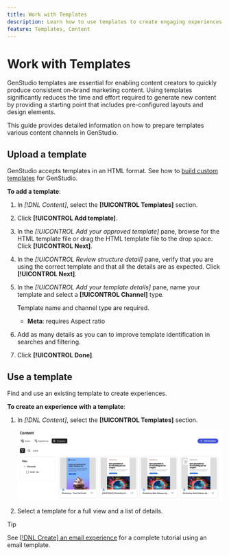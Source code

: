 ```yaml
---
title: Work with Templates
description: Learn how to use templates to create engaging experiences in GenStudio.
feature: Templates, Content
---
```


# Work with Templates

GenStudio templates are essential for enabling content creators to quickly produce consistent on-brand marketing content. Using templates significantly reduces the time and effort required to generate new content by providing a starting point that includes pre-configured layouts and design elements.

This guide provides detailed information on how to prepare templates various content channels in GenStudio.

## Upload a template

GenStudio accepts templates in an HTML format. See how to [build custom templates](customize-template.md) for GenStudio.

**To add a template**:

1. In _[!DNL Content]_, select the **[!UICONTROL Templates]** section.

1. Click **[!UICONTROL Add template]**.

1. In the _[!UICONTROL Add your approved template]_ pane, browse for the HTML template file or drag the HTML template file to the drop space. Click **[!UICONTROL Next]**.

1. In the _[!UICONTROL Review structure detail]_ pane, verify that you are using the correct template and that all the details are as expected. Click **[!UICONTROL Next]**.

1. In the _[!UICONTROL Add your template details]_ pane, name your template and select a **[!UICONTROL Channel]** type.

   Template name and channel type are required.

   - **Meta**: requires Aspect ratio
   <!-- **Display ads**: requires Dimensions -->

1. Add as many details as you can to improve template identification in searches and filtering.

1. Click **[!UICONTROL Done]**.

## Use a template

Find and use an existing template to create experiences.

**To create an experience with a template**:

1. In _[!DNL Content]_, select the **[!UICONTROL Templates]** section.

   ![Content template list](../../assets/content-templates.png)

1. Select a template for a full view and a list of details.

>[!TIP]
>
>See [[!DNL Create] an email experience](/help/tutorials/create-email-experience.md) for a complete tutorial using an email template.

<!--  The create button in Content Template view does not work yet.
1. Click **[!UICONTROL Create Experience]** (paintbrush) from the upper right corner to use the template.
-->

